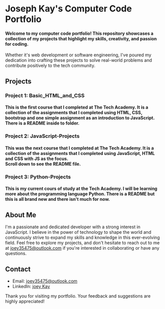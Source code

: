 # Joseph Kay's Computer Code Portfolio

#### Welcome to my computer code portfolio! This repository showcases a collection of my projects that highlight my skills, creativity, and passion for coding. 
Whether it's web development or software engineering, I've poured my dedication into crafting these projects to solve real-world problems and contribute positively to the tech community.

## Projects

### Project 1: Basic_HTML_and_CSS

#### This is the first course that I completed at The Tech Academy. It is a collection of the assignments that I completed using HTML, CSS, bootstrap and one simple assignment as an introduction to JavaScript.<br>There is a README inside to folder.

### Project 2: JavaScript-Projects

#### This was the next course that I completed at The Tech Academy. It is a collection of the assignments that I completed using JavaScript, HTML and CSS with JS as the focus.<br>Scroll down to see the README file.

### Project 3: Python-Projects

#### This is my current cours of study at the Tech Academy. I will be learning more about the programming language Python. There is a README but this is all brand new and there isn't much for now.

## About Me

I'm a passionate and dedicated developer with a strong interest in JavaScript. I believe in the power of technology to shape the world and continuously strive to expand my skills and knowledge in this ever-evolving field. Feel free to explore my projects, and don't hesitate to reach out to me at joey35475@outlook.com if you're interested in collaborating or have any questions.

## Contact

- Email: joey35475@outlook.com
- LinkedIn: [joey Kay](https://www.linkedin.com/in/joey-kay-41322927b/)

Thank you for visiting my portfolio. Your feedback and suggestions are highly appreciated!






